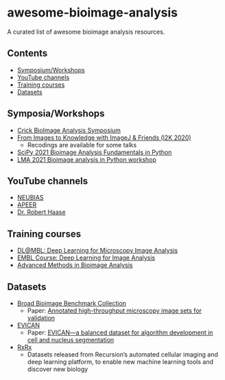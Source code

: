 # awesome-bioimage-analysis

A curated list of awesome bioimage analysis resources.

## Contents
* [Symposium/Workshops](#symposiaworkshops)
* [YouTube channels](#youtube-channels)
* [Training courses](#training-courses)
* [Datasets](#datasets)


## Symposia/Workshops
* [Crick BioImage Analysis Symposium](https://www.crick.ac.uk/whats-on/crick-bioimage-analysis-symposium-2021)
* [From Images to Knowledge with ImageJ & Friends (I2K 2020)](https://www.janelia.org/you-janelia/conferences/from-images-to-knowledge-with-imagej-friends/virtual-workshop-program)
  * Recodings are available for some talks
* [SciPy 2021 Bioimage Analysis Fundamentals in Python](https://github.com/sofroniewn/tutorial-scipy2021-bioimage-analysis-fundamentals)
* [LMA 2021 Bioimage analysis in Python workshop](https://github.com/jni/lma-2021-bioimage-analysis-python)


## YouTube channels
* [NEUBIAS](https://www.youtube.com/c/NEUBIAS/featured)
* [APEER](https://www.youtube.com/channel/UCVrG0AsRMb0pPcxzX75SusA/featured)
* [Dr. Robert Haase](https://www.youtube.com/c/haesleinhuepf/featured)


## Training courses
* [DL@MBL: Deep Learning for Microscopy Image Analysis](https://www.mbl.edu/education/courses/deep-learning-for-microscopy-image-analysis/)
* [EMBL Course: Deep Learning for Image Analysis](https://www.embl.org/about/info/course-and-conference-office/events/mac22-01/)
* [Advanced Methods in Bioimage Analysis](https://www.embl.de/training/events/2020/BIA20-01/)



## Datasets
* [Broad Bioimage Benchmark Collection](https://bbbc.broadinstitute.org)
  * Paper: [Annotated high-throughput microscopy image sets for validation](https://pubmed.ncbi.nlm.nih.gov/22743765/)
* [EVICAN](https://edmond.mpdl.mpg.de/imeji/collection/l45s16atmi6Aa4sI?q=)
  * Paper: [EVICAN—a balanced dataset for algorithm development in cell and nucleus segmentation](https://academic.oup.com/bioinformatics/article/36/12/3863/5814923)
* [RxRx](https://www.rxrx.ai)
  * Datasets released from Recursion’s automated cellular imaging and deep learning platform, to enable new machine learning tools and discover new biology
